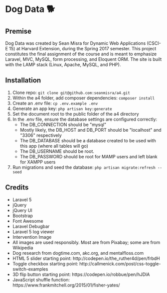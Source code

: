 <h1>Dog Data 🐕</h1>

<h2>Premise</h2> 
<p>Dog Data was created by Sean Misra for Dynamic Web Applications (CSCI-E 15) at Harvard Extension, during the Spring 2017 semester. This project constitutes the final assignment of the course and is meant to emphasize Laravel, MVC, MySQL, form processing, and Eloquent ORM. The site is built with the LAMP stack (Linux, Apache, MySQL, and PHP).</p>

<h2>Installation</h2>
<ol>
    <li>Clone repo: <code>git clone git@github.com:seanmisra/a4.git</code></li>
    <li>Within the a4 folder, add composer dependencies: <code>composer install</code></li>
    <li>Create an .env file: <code>cp .env.example .env</code></li>
    <li>Generate an app key: <code>php artisan key:generate</code></li>
    <li>Set the document root to the public folder of the a4 directory</li>
    <li>In the .env file, ensure the database settings are configured correctly:
        <ul>
            <li>The DB_CONNECTION should be "mysql"</li>
            <li>Mostly likely, the DB_HOST and DB_PORT should be "localhost" and "3306" respectively</li> 
            <li>The DB_DATABASE should be a database created to be used with this app (where all tables will go)</li>
            <li>The DB_USERNAME should be root.</li>
            <li>The DB_PASSWORD should be root for MAMP users and left blank for XAMPP users</li>   
        </ul>
    </li> 
    <li>Run migrations and seed the database: <code>php artisan migrate:refresh --seed</code>
</ol> 

<h2>Credits</h2>
<ul>
    <li>Laravel 5</li>
    <li>jQuery</li>
    <li>jQuery UI</li>
    <li>Bootstrap</li>
    <li>Font Awesome</li>
    <li>Laravel Debugbar</li>
    <li>Laravel 5 log viewer</li>
    <li>Intervention Image</li>
    <li>All images are used responsibly. Most are from Pixabay; some are from Wikipedia</li>
    <li>Dog research from dogtime.com, akc.org, and mentalfloss.com</li>
    <li>HTML 5 slider starting point: http://codepen.io/the_ruther4d/pen/frbdH</li>
    <li>Toggle checkbox starting point: http://callmenick.com/post/css-toggle-switch-examples</li>
    <li>3D flip button starting point: https://codepen.io/robbue/pen/hJDlA</li>
    <li>JavaScript shuffle function: https://www.frankmitchell.org/2015/01/fisher-yates/</li>
</ul> 